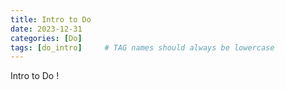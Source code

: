 ```yaml
---
title: Intro to Do
date: 2023-12-31
categories: [Do]
tags: [do_intro]     # TAG names should always be lowercase
---
```


Intro to Do !
